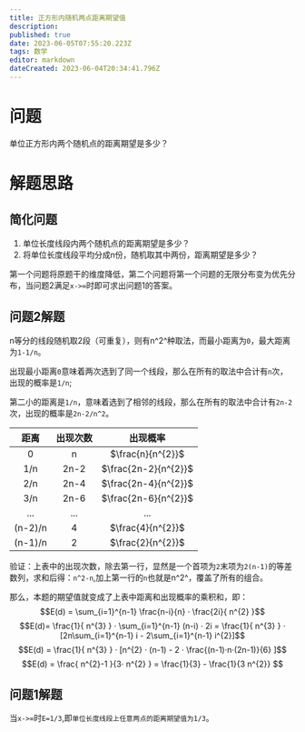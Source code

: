 ```yaml
---
title: 正方形内随机两点距离期望值
description: 
published: true
date: 2023-06-05T07:55:20.223Z
tags: 数学
editor: markdown
dateCreated: 2023-06-04T20:34:41.796Z
---
```


# 问题
单位正方形内两个随机点的距离期望是多少？

# 解题思路
## 简化问题
1. 单位长度线段内两个随机点的距离期望是多少？
2. 将单位长度线段平均分成n份，随机取其中两份，距离期望是多少？

第一个问题将原题干的维度降低，第二个问题将第一个问题的无限分布变为优先分布，当问题2满足`x->∞`时即可求出问题1的答案。

## 问题2解题
n等分的线段随机取2段（可重复），则有n^2^种取法，而最小距离为`0`，最大距离为`1-1/n`。

出现最小距离`0`意味着两次选到了同一个线段，那么在所有的取法中合计有`n`次，出现的概率是`1/n`;

第二小的距离是`1/n`，意味着选到了相邻的线段，那么在所有的取法中合计有`2n-2`次，出现的概率是`2n-2/n^2`。

| 距离 | 出现次数 | 出现概率 |
| :-----: | :-----: | :-----: |
| 0 | n | $\frac{n}{n^{2}}$ |
| 1/n | 2n-2 | $\frac{2n-2}{n^{2}}$ |
| 2/n | 2n-4 | $\frac{2n-4}{n^{2}}$ |
| 3/n | 2n-6 | $\frac{2n-6}{n^{2}}$ |
| ... | ... | ... |
| (n-2)/n | 4 | $\frac{4}{n^{2}}$ |
| (n-1)/n | 2 | $\frac{2}{n^{2}}$ |

验证：上表中的出现次数，除去第一行，显然是一个首项为`2`末项为`2(n-1)`的等差数列，求和后得：`n^2-n`,加上第一行的`n`也就是n^2^，覆盖了所有的组合。

那么，本题的期望值就变成了上表中距离和出现概率的乘积和，即：
$$E(d) = \sum_{i=1}^{n-1} \frac{n-i}{n} · \frac{2i}{ n^{2} }$$
$$E(d)=  \frac{1}{ n^{3} } ·  \sum_{i=1}^{n-1} (n-i) · 2i = \frac{1}{ n^{3} } ·  [2n\sum_{i=1}^{n-1} i - 2\sum_{i=1}^{n-1} i^{2}]$$
$$E(d) =  \frac{1}{ n^{3} } · [n^{2} · (n-1) - 2 ·  \frac{(n-1)·n·(2n-1)}{6} ]$$
$$E(d) = \frac{ n^{2}-1 }{3· n^{2} } =  \frac{1}{3} -  \frac{1}{3 n^{2}} $$
## 问题1解题
当`x->∞`时`E=1/3`,即`单位长度线段上任意两点的距离期望值为1/3`。